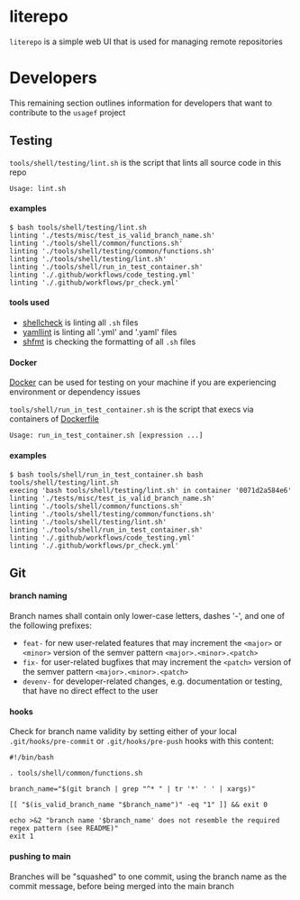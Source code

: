 # literepo

`literepo` is a simple web UI that is used for managing remote repositories

# Developers

This remaining section outlines information for developers that want to contribute to the `usagef` project

## Testing

`tools/shell/testing/lint.sh` is the script that lints all source code in this repo
```
Usage: lint.sh
```

#### examples

```
$ bash tools/shell/testing/lint.sh
linting './tests/misc/test_is_valid_branch_name.sh'
linting './tools/shell/common/functions.sh'
linting './tools/shell/testing/common/functions.sh'
linting './tools/shell/testing/lint.sh'
linting './tools/shell/run_in_test_container.sh'
linting './.github/workflows/code_testing.yml'
linting './.github/workflows/pr_check.yml'
```

#### tools used

- [shellcheck](https://www.shellcheck.net/) is linting all `.sh` files
- [yamllint](https://github.com/adrienverge/yamllint) is linting all '.yml' and '.yaml' files
- [shfmt](https://github.com/mvdan/sh) is checking the formatting of all `.sh` files

#### Docker

[Docker](https://www.docker.com/) can be used for testing on your machine if you are experiencing environment or dependency issues

`tools/shell/run_in_test_container.sh` is the script that execs via containers of [Dockerfile](Dockerfile)
```
Usage: run_in_test_container.sh [expression ...]
```

#### examples

```
$ bash tools/shell/run_in_test_container.sh bash tools/shell/testing/lint.sh
execing 'bash tools/shell/testing/lint.sh' in container '0071d2a584e6'
linting './tests/misc/test_is_valid_branch_name.sh'
linting './tools/shell/common/functions.sh'
linting './tools/shell/testing/common/functions.sh'
linting './tools/shell/testing/lint.sh'
linting './tools/shell/run_in_test_container.sh'
linting './.github/workflows/code_testing.yml'
linting './.github/workflows/pr_check.yml'
```

## Git

#### branch naming

Branch names shall contain only lower-case letters, dashes '-', and one of the following prefixes:

- `feat-` for new user-related features that may increment the `<major>` or `<minor>` version of the semver pattern `<major>.<minor>.<patch>`
- `fix-` for user-related bugfixes that may increment the `<patch>` version of the semver pattern `<major>.<minor>.<patch>`
- `devenv-` for developer-related changes, e.g. documentation or testing, that have no direct effect to the user

#### hooks

Check for branch name validity by setting either of your local `.git/hooks/pre-commit` or `.git/hooks/pre-push` hooks with this content:

```
#!/bin/bash

. tools/shell/common/functions.sh

branch_name="$(git branch | grep "^* " | tr '*' ' ' | xargs)"

[[ "$(is_valid_branch_name "$branch_name")" -eq "1" ]] && exit 0

echo >&2 "branch name '$branch_name' does not resemble the required regex pattern (see README)"
exit 1
```

#### pushing to main

Branches will be "squashed" to one commit, using the branch name as the commit message, before being merged into the main branch
